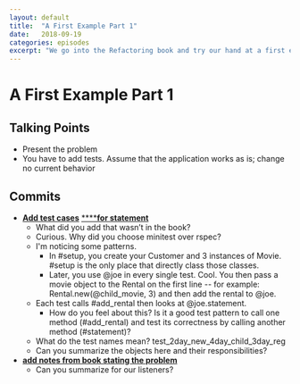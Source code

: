 ```yaml
---
layout: default
title:  "A First Example Part 1"
date:   2018-09-19
categories: episodes
excerpt: "We go into the Refactoring book and try our hand at a first example."
---
```


# A First Example Part 1

## Talking Points

- Present the problem
- You have to add tests. Assume that the application works as is; change no current behavior

## Commits

- [**Add test cases**](https://github.com/stride-nyc/evil_genius_podcast_exercises/commit/7a45e9baff1e3e67b6ba28d87fc62600389a1011)  [****](https://github.com/stride-nyc/evil_genius_podcast_exercises/commit/7a45e9baff1e3e67b6ba28d87fc62600389a1011)[**for statement**](https://github.com/stride-nyc/evil_genius_podcast_exercises/commit/7a45e9baff1e3e67b6ba28d87fc62600389a1011)
  - What did you add that wasn’t in the book?
  - Curious. Why did you choose minitest over rspec?
  - I'm noticing some patterns.
    - In #setup, you create your Customer and 3 instances of Movie. #setup is the only place that directly class those classes.
    - Later, you use @joe in every single test. Cool. You then pass a movie object to the Rental on the first line -- for example: Rental.new(@child_movie, 3) and then add the rental to @joe.
  - Each test calls #add_rental then looks at @joe.statement.
    - How do you feel about this? Is it a good test pattern to call one method (#add_rental) and test its correctness by calling another method (#statement)?
  - What do the test names mean? test_2day_new_4day_child_3day_reg
  - Can you summarize the objects here and their responsibilities?
- [**add notes from book stating the problem**](https://github.com/stride-nyc/evil_genius_podcast_exercises/commit/cece5872ac35a32ab41fdd04def53ae3201cbdd9)
  - Can you summarize for our listeners?